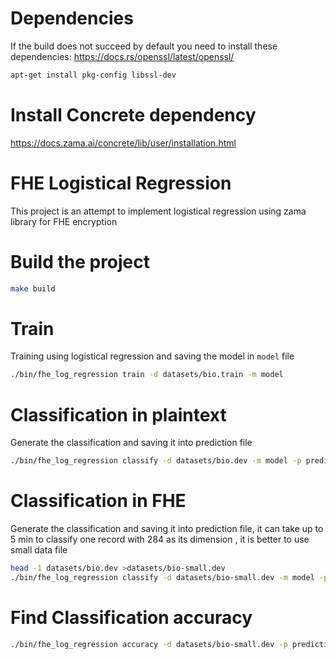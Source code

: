 # Dependencies

If the build does not succeed by default you need to install these dependencies:
https://docs.rs/openssl/latest/openssl/
```sh
apt-get install pkg-config libssl-dev
```
# Install Concrete dependency

https://docs.zama.ai/concrete/lib/user/installation.html
# FHE Logistical Regression

This project is an attempt to implement logistical regression using zama library for FHE encryption
# Build the project

```sh
make build
```


# Train
Training using logistical regression and saving the model in `model` file
```sh
./bin/fhe_log_regression train -d datasets/bio.train -m model
```

# Classification in plaintext
Generate the classification and saving it into prediction file
```sh
./bin/fhe_log_regression classify -d datasets/bio.dev -m model -p prediction
```
# Classification in FHE
Generate the classification and saving it into prediction file, it can take up to 5 min to classify one record with 284 as its dimension , it is better to use small data file
```sh
head -1 datasets/bio.dev >datasets/bio-small.dev
./bin/fhe_log_regression classify -d datasets/bio-small.dev -m model -p prediction_fhe -e
```
# Find Classification accuracy
```sh
./bin/fhe_log_regression accuracy -d datasets/bio-small.dev -p prediction_fhe
```
